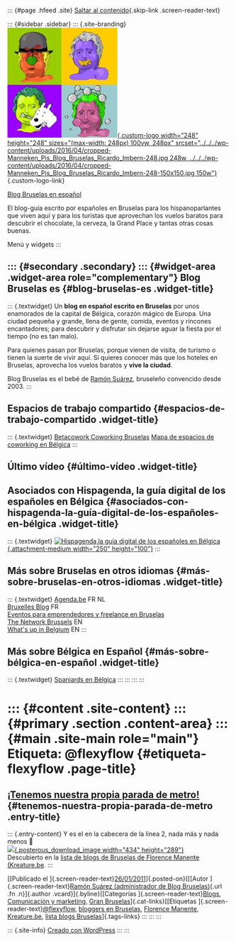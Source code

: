 ::: {#page .hfeed .site}
[Saltar al contenido](index.html#content){.skip-link
.screen-reader-text}

::: {#sidebar .sidebar}
::: {.site-branding}
[![](../../../wp-content/uploads/2016/04/cropped-Manneken_Pis_Blog_Bruselas_Ricardo_Imbern-248.jpg){.custom-logo
width="248" height="248" sizes="(max-width: 248px) 100vw, 248px"
srcset="../../../wp-content/uploads/2016/04/cropped-Manneken_Pis_Blog_Bruselas_Ricardo_Imbern-248.jpg 248w, ../../../wp-content/uploads/2016/04/cropped-Manneken_Pis_Blog_Bruselas_Ricardo_Imbern-248-150x150.jpg 150w"}](../../../index.html){.custom-logo-link}

[Blog Bruselas en español](../../../index.html)

El blog-guía escrito por españoles en Bruselas para los hispanoparlantes
que viven aquí y para los turistas que aprovechan los vuelos baratos
para descubrir el chocolate, la cerveza, la Grand Place y tantas otras
cosas buenas.

Menú y widgets
:::

::: {#secondary .secondary}
::: {#widget-area .widget-area role="complementary"}
Blog Bruselas es {#blog-bruselas-es .widget-title}
----------------

::: {.textwidget}
Un **blog en español escrito en Bruselas** por unos enamorados de la
capital de Bélgica, corazón mágico de Europa. Una ciudad pequeña y
grande, llena de gente, comida, eventos y rincones encantadores; para
descubrir y disfrutar sin dejarse aguar la fiesta por el tiempo (no es
tan malo).

Para quienes pasan por Bruselas, porque vienen de visita, de turismo o
tienen la suerte de vivir aquí. Sí quieres conocer más que los hoteles
en Bruselas, aprovecha los vuelos baratos y **vive la ciudad**.

Blog Bruselas es el bebé de [Ramón Suárez](http://www.ramonsuarez.com),
bruseleño convencido desde 2003.
:::

Espacios de trabajo compartido {#espacios-de-trabajo-compartido .widget-title}
------------------------------

::: {.textwidget}
[Betacowork Coworking Bruselas](http://www.betacowork.com) [Mapa de
espacios de coworking en Bélgica](http://coworkingbelgium.com)
:::

Último vídeo {#último-vídeo .widget-title}
------------

Asociados con Hispagenda, la guía digital de los españoles en Bélgica {#asociados-con-hispagenda-la-guía-digital-de-los-españoles-en-bélgica .widget-title}
---------------------------------------------------------------------

::: {.textwidget}
[![Hispagenda,la guía digital de los españoles en
Bélgica](../../../wp-content/uploads/2010/04/Hispagenda-250px.gif "Hispagenda, la guía digital de los españoles en Bélgica"){.attachment-medium
width="250" height="100"}](http://www.hispagenda.com)
:::

Más sobre Bruselas en otros idiomas {#más-sobre-bruselas-en-otros-idiomas .widget-title}
-----------------------------------

::: {.textwidget}
[Agenda.be](http://www.agenda.be) FR NL\
[Bruxelles Blog](http://www.bxlblog.be/) FR\
[Eventos para emprendedores y freelance en
Bruselas](http://www.betacowork.com/events/)\
[The Network
Brussels](http://groups.yahoo.com/group/TheNetworkBrussels/) EN\
[What\'s up in Belgium](http://www.whatsupin.be/) EN
:::

Más sobre Bélgica en Español {#más-sobre-bélgica-en-español .widget-title}
----------------------------

::: {.textwidget}
[Spaniards en Bélgica](http://www.spaniards.es/paises/belgica)
:::
:::
:::
:::

::: {#content .site-content}
::: {#primary .section .content-area}
::: {#main .site-main role="main"}
Etiqueta: \@flexyflow {#etiqueta-flexyflow .page-title}
=====================

[¡Tenemos nuestra propia parada de metro!](../../../index.html?p=3260) {#tenemos-nuestra-propia-parada-de-metro .entry-title}
----------------------------------------------------------------------

::: {.entry-content}
Y es el en la cabecera de la línea 2, nada más y nada menos 🙂\
[![](http://kreature.be/imgs/planmetro2.gif){.posterous_download_image
width="434"
height="289"}](http://www.kreature.be/2011/01/25/ma-blogosphre-liste-de-blogs-bruxellois/)\
Descubierto en la [lista de blogs de Bruselas de Florence Manente
(Kreature.be](http://www.kreature.be/2011/01/25/ma-blogosphre-liste-de-blogs-bruxellois/comment-page-1/#comment-5849).
:::

[[Publicado el
]{.screen-reader-text}[26/01/2011](../../../index.html?p=3260)]{.posted-on}[[[Autor
]{.screen-reader-text}[Ramón Suárez (administrador de Blog
Bruselas)](../../author/admin/index.html){.url .fn .n}]{.author
.vcard}]{.byline}[[Categorías
]{.screen-reader-text}[Blogs](../../category/blogs/index.html),
[Comunicación y
marketing](../../category/comunicacion-y-marketing/index.html), [Gran
Bruselas](../../category/gran-bruselas/index.html)]{.cat-links}[[Etiquetas
]{.screen-reader-text}[\@flexyflow](index.html), [bloggers en
Bruselas](../bloggers-en-bruselas/index.html), [Florence
Manente](../florence-manente/index.html),
[Kreature.be](../kreature-be/index.html), [lista blogs
Bruselas](../lista-blogs-bruselas/index.html)]{.tags-links}
:::
:::
:::

::: {.site-info}
[Creado con WordPress](https://es.wordpress.org/)
:::
:::

